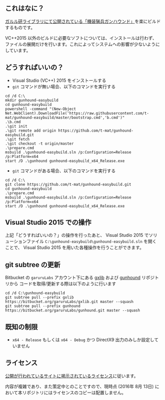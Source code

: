 ﻿## これはなに？

[ガルル研ライブラリにて公開されている「機装猟兵ガンハウンド」](http://garuru.co.jp/lib/index.php?HelloWorld)を楽にビルドするものです。

VC++2015 以外のビルドに必要なソフトについては、インストールは行わず、ファイルの展開だけを行います。これによってシステムへの影響が少ないようにしています。


## どうすればいいの？

- Visual Studio (VC++) 2015 をインストールする
- `git` コマンドが無い場合、以下のコマンドを実行する

```
cd /d C:\
mkdir gunhound-easybuild
cd gunhound-easybuild
powershell -command "(New-Object Net.WebClient).DownloadFile('https://raw.githubusercontent.com/t-mat/gunhound-easybuild/master/bootstrap.cmd','b.cmd')"
.\b.cmd
.\git init
.\git remote add origin https://github.com/t-mat/gunhound-easybuild.git
.\git fetch
.\git checkout -t origin/master
.\prepare.cmd
msbuild .\gunhound-easybuild.sln /p:Configuration=Release /p:Platform=x64
start /D .\gunhound gunhound-easybuild_x64_Release.exe
```

- `git` コマンドがある場合、以下のコマンドを実行する

```
cd /d C:\
git clone https://github.com/t-mat/gunhound-easybuild.git
cd gunhound-easybuild
.\prepare.cmd
msbuild .\gunhound-easybuild.sln /p:Configuration=Release /p:Platform=x64
start /D .\gunhound gunhound-easybuild_x64_Release.exe
```


## Visual Studio 2015 での操作

上記「どうすればいいの？」の操作を行ったあと、
Visual Studio 2015 でソリューションファイル `C:\gunhound-easybuild\gunhound-easybuild.sln` を開くことで、
Visual Studio 2015 を用いた各種操作を行うことができます。


## git subtree の更新

Bitbucket の `garuruLabs` アカウント下にある [gxlib](https://bitbucket.org/garuruLabs/gxlib) および [gunhound](https://bitbucket.org/garuruLabs/gunhound) リポジトリから
コードを取得/更新する際は以下のように行います

```
cd /d C:\gunhound-easybuild
git subtree pull --prefix gxlib https://bitbucket.org/garuruLabs/gxlib.git master --squash
git subtree pull --prefix gunhound https://bitbucket.org/garuruLabs/gunhound.git master --squash
```


## 既知の制限

- `x64 - Release` もしくは `x64 - Debug` かつ DirectX9 出力のみしか設定していません


## ライセンス

[公開が行われているサイトに掲示されているライセンス](http://garuru.co.jp/lib/index.php?%E3%83%A9%E3%82%A4%E3%82%BB%E3%83%B3%E3%82%B9)に従います。

内容が複雑であり、また策定中とのことですので、現時点 (2016年 8月 13日) において本リポジトリにはライセンスのコピーは配置しません。
